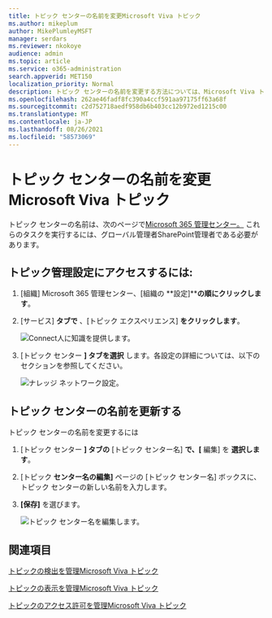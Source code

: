 ```yaml
---
title: トピック センターの名前を変更Microsoft Viva トピック
ms.author: mikeplum
author: MikePlumleyMSFT
manager: serdars
ms.reviewer: nkokoye
audience: admin
ms.topic: article
ms.service: o365-administration
search.appverid: MET150
localization_priority: Normal
description: トピック センターの名前を変更する方法については、Microsoft Viva トピック。
ms.openlocfilehash: 262ae46fadf8fc390a4ccf591aa97175ff63a68f
ms.sourcegitcommit: c2d752718aedf958db6b403cc12b972ed1215c00
ms.translationtype: MT
ms.contentlocale: ja-JP
ms.lasthandoff: 08/26/2021
ms.locfileid: "58573069"
---
```

# <a name="change-the-name-of-the-topic-center-in-microsoft-viva-topics"></a>トピック センターの名前を変更Microsoft Viva トピック

トピック センターの名前は、次のページで[Microsoft 365 管理センター。](https://admin.microsoft.com) これらのタスクを実行するには、グローバル管理者SharePoint管理者である必要があります。

## <a name="to-access-topics-management-settings"></a>トピック管理設定にアクセスするには:

1. [組織] Microsoft 365 管理センター、[組織の **設定]****の順にクリックします**。
2. [サービス] **タブで** 、[トピック エクスペリエンス] **をクリックします**。

    ![Connect人に知識を提供します。](../media/admin-org-knowledge-options-completed.png) 

3. [トピック センター **] タブを選択** します。各設定の詳細については、以下のセクションを参照してください。

    ![ナレッジ ネットワーク設定。](../media/knowledge-network-settings-topic-center.png) 

##  <a name="update-your-topic-center-name"></a>トピック センターの名前を更新する

トピック センターの名前を変更するには

1. [トピック センター **] タブの** [トピック センター名] **で、[** 編集] を **選択します**。
2. [トピック **センター名の編集]** ページの [トピック センター名] ボックスに、トピック センターの新しい名前を入力します。
3. **[保存]** を選びます。

    ![トピック センター名を編集します。](../media/manage-topic-center-name.png)  

## <a name="see-also"></a>関連項目

[トピックの検出を管理Microsoft Viva トピック](topic-experiences-discovery.md)

[トピックの表示を管理Microsoft Viva トピック](topic-experiences-knowledge-rules.md)

[トピックのアクセス許可を管理Microsoft Viva トピック](topic-experiences-user-permissions.md)
